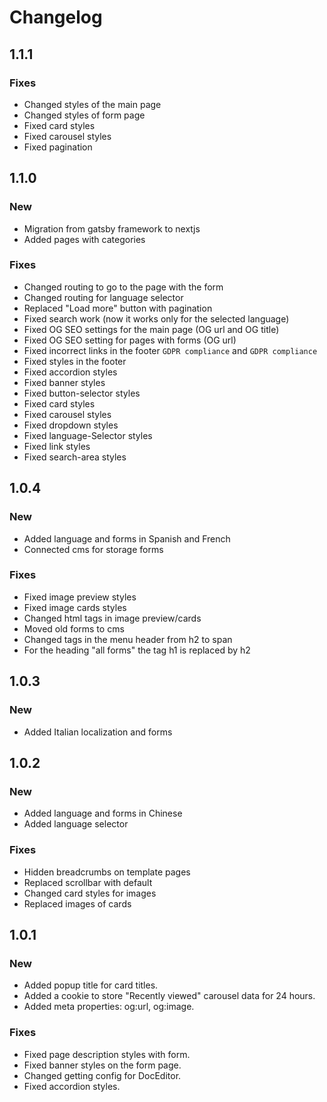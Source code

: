 # Changelog

## 1.1.1

### Fixes
- Changed styles of the main page
- Changed styles of form page
- Fixed card styles
- Fixed carousel styles
- Fixed pagination

## 1.1.0

### New

- Migration from gatsby framework to nextjs
- Added pages with categories

### Fixes

- Changed routing to go to the page with the form
- Changed routing for language selector
- Replaced "Load more" button with pagination
- Fixed search work (now it works only for the selected language)
- Fixed OG SEO settings for the main page (OG url and OG title)
- Fixed OG SEO setting for pages with forms (OG url)
- Fixed incorrect links in the footer `GDPR compliance` and `GDPR compliance`
- Fixed styles in the footer
- Fixed accordion styles
- Fixed banner styles
- Fixed button-selector styles
- Fixed card styles
- Fixed carousel styles
- Fixed dropdown styles
- Fixed language-Selector styles
- Fixed link styles
- Fixed search-area styles

## 1.0.4

### New

- Added language and forms in Spanish and French
- Connected cms for storage forms

### Fixes

- Fixed image preview styles
- Fixed image cards styles
- Changed html tags in image preview/cards
- Moved old forms to cms
- Changed tags in the menu header from h2 to span
- For the heading "all forms" the tag h1 is replaced by h2

## 1.0.3

### New

- Added Italian localization and forms

## 1.0.2

### New

- Added language and forms in Chinese
- Added language selector

### Fixes

- Hidden breadcrumbs on template pages
- Replaced scrollbar with default
- Changed card styles for images
- Replaced images of cards

## 1.0.1

### New

- Added popup title for card titles.
- Added a cookie to store "Recently viewed" carousel data for 24 hours.
- Added meta properties: og:url, og:image.

### Fixes

- Fixed page description styles with form.
- Fixed banner styles on the form page.
- Changed getting config for DocEditor.
- Fixed accordion styles.
